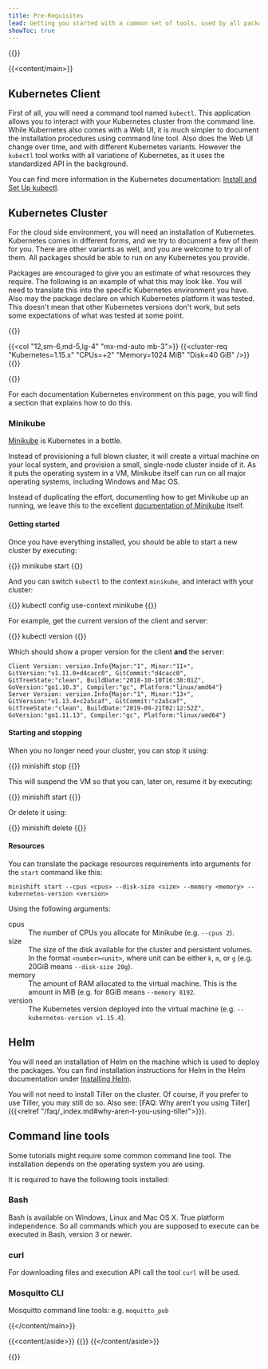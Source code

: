 ```yaml
---
title: Pre-Requisites
lead: Getting you started with a common set of tools, used by all packages.
showToc: true
---
```


{{<content>}}

{{<content/main>}}

## Kubernetes Client

First of all, you will need a command tool named `kubectl`. This application allows you to interact with
your Kubernetes cluster from the command line. While Kubernetes also comes with a Web UI, it is much simpler
to document the installation procedures using command line tool. Also does the Web UI change over time, and
with different Kubernetes variants. However the `kubectl` tool works with all variations of Kubernetes, as it
uses the standardized API in the background.

You can find more information in the Kubernetes documentation: [Install and Set Up kubectl](https://kubernetes.io/docs/tasks/tools/install-kubectl/).

## Kubernetes Cluster

For the cloud side environment, you will need an installation of Kubernetes. Kubernetes comes in
different forms, and we try to document a few of them for you. There are other variants as well,
and you are welcome to try all of them. All packages should be able to run on any Kubernetes
you provide.

Packages are encouraged to give you an estimate of what resources they require. The following is
an example of what this may look like. You will need to translate this into the specific
Kubernetes environment you have. Also may the package declare on which Kubernetes platform
it was tested. This doesn't mean that other Kubernetes versions don't work, but sets some
expectations of what was tested at some point.

{{<row>}}

{{<col "12,sm-6,md-5,lg-4" "mx-md-auto mb-3">}}
{{<cluster-req "Kubernetes=1.15.x" "CPUs=+2" "Memory=1024 MiB" "Disk=40 GiB" />}}
{{</col>}}

{{</row>}}

For each documentation Kubernetes environment on this page, you will
find a section that explains how to do this.

### Minikube

[Minikube](https://kubernetes.io/docs/setup/learning-environment/minikube/) is Kubernetes in a bottle.

Instead of provisioning a full blown cluster, it will create a virtual machine on your local system, and
provision a small, single-node cluster inside of it. As it puts the operating system in a VM, Minikube itself
can run on all major operating systems, including Windows and Mac OS.

Instead of duplicating the effort, documenting how to get Minikube up an running, we leave this to the
excellent [documentation of Minikube](https://kubernetes.io/docs/tasks/tools/install-minikube/) itself.

#### Getting started

Once you have everything installed, you should be able to start a new cluster by executing:

{{<clipboard>}}
    minikube start
{{</clipboard>}}

And you can switch `kubectl` to the context `minikube`, and interact with your cluster:

{{<clipboard>}}
    kubectl config use-context minikube
{{</clipboard>}}

For example, get the current version of the client and server:

{{<clipboard>}}
    kubectl version
{{</clipboard>}}

Which should show a proper version for the client **and** the server:

    Client Version: version.Info{Major:"1", Minor:"11+", GitVersion:"v1.11.0+d4cacc0", GitCommit:"d4cacc0", GitTreeState:"clean", BuildDate:"2018-10-10T16:38:01Z", GoVersion:"go1.10.3", Compiler:"gc", Platform:"linux/amd64"}
    Server Version: version.Info{Major:"1", Minor:"13+", GitVersion:"v1.13.4+c2a5caf", GitCommit:"c2a5caf", GitTreeState:"clean", BuildDate:"2019-09-21T02:12:52Z", GoVersion:"go1.11.13", Compiler:"gc", Platform:"linux/amd64"}

#### Starting and stopping

When you no longer need your cluster, you can stop it using:

{{<clipboard>}}
    minishift stop
{{</clipboard>}}

This will suspend the VM so that you can, later on, resume it by
executing:

{{<clipboard>}}
    minishift start
{{</clipboard>}}

Or delete it using:

{{<clipboard>}}
    minishift delete
{{</clipboard>}}

#### Resources

You can translate the package resources requirements into arguments for the `start` command like this:

    minishift start --cpus <cpus> --disk-size <size> --memory <memory> --kubernetes-version <version>

Using the following arguments:

<dl class="row">

<dt class="col-sm-2">cpus</dt>
<dd class="col-sm-10">The number of CPUs you allocate for Minikube (e.g. <code>--cpus 2</code>).</dd>

<dt class="col-sm-2">size</dt>
<dd class="col-sm-10">
The size of the disk available for the cluster and persistent volumes. In the format <code>&lt;number&gt;&lt;unit&gt;</code>,
where unit can be either <code>k</code>, <code>m</code>, or <code>g</code> (e.g. 20GiB means <code>--disk-size 20g</code>).
</dd>

<dt class="col-sm-2">memory</dt>
<dd class="col-sm-10">
The amount of RAM allocated to the virtual machine. This is the amount in MiB (e.g. for 8GiB means <code>--memory 8192</code>.
</dd>

<dt class="col-sm-2">version</dt>
<dd class="col-sm-10">
The Kubernetes version deployed into the virtual machine (e.g. <code>--kubernetes-version v1.15.4</code>). 
</dd>

</dl>

## Helm

You will need an installation of Helm on the machine which is used to deploy the packages. You can find
installation instructions for Helm in the Helm documentation under [Installing Helm](https://helm.sh/docs/using_helm/#installing-helm).

You will not need to install Tiller on the cluster. Of course, if you prefer to use Tiller, you may still
do so. Also see: [FAQ: Why aren't you using Tiller]({{<relref "/faq/_index.md#why-aren-t-you-using-tiller">}}).

## Command line tools

Some tutorials might require some common command line tool. The installation depends on the
operating system you are using.

It is required to have the following tools installed:

### Bash

Bash is available on Windows, Linux and Mac OS X. True platform independence. So all commands which
you are supposed to execute can be executed in Bash, version 3 or newer.

### curl

For downloading files and execution API call the tool `curl` will be used.

### Mosquitto CLI

Mosquitto command line tools: e.g. `moquitto_pub`

{{</content/main>}}

{{<content/aside>}}
{{<toc sticky="true">}}
{{</content/aside>}}

{{</content>}}

